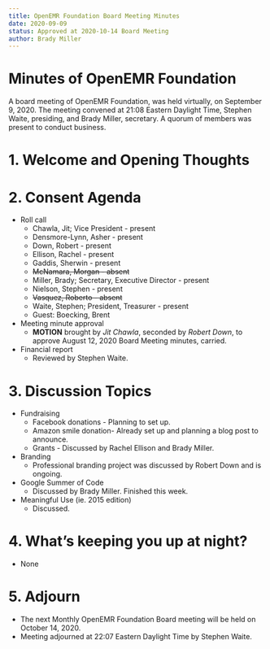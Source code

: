 ```yaml
---
title: OpenEMR Foundation Board Meeting Minutes
date: 2020-09-09
status: Approved at 2020-10-14 Board Meeting
author: Brady Miller
---
```


# Minutes of OpenEMR Foundation

A board meeting of OpenEMR Foundation, was held virtually, on September 9, 2020. The meeting
convened at 21:08 Eastern Daylight Time, Stephen Waite, presiding, and Brady Miller,
secretary. A quorum of members was present to conduct business.

# 1. Welcome and Opening Thoughts

# 2. Consent Agenda
  - Roll call
    - Chawla, Jit; Vice President - present
    - Densmore-Lynn, Asher - present
    - Down, Robert - present
    - Ellison, Rachel - present 
    - Gaddis, Sherwin - present 
    - ~~McNamara, Morgan - absent~~
    - Miller, Brady; Secretary, Executive Director - present
    - Nielson, Stephen - present
    - ~~Vasquez, Roberto - absent~~
    - Waite, Stephen; President, Treasurer - present
    - Guest: Boecking, Brent
  - Meeting minute approval
    - **MOTION** brought by _Jit Chawla_, seconded by _Robert Down_, to approve August 12, 2020 Board Meeting minutes, carried.
  - Financial report
    - Reviewed by Stephen Waite.

# 3. Discussion Topics
  - Fundraising
    - Facebook donations - Planning to set up.
    - Amazon smile donation- Already set up and planning a blog post to announce.
    - Grants - Discussed by Rachel Ellison and Brady Miller.
  - Branding
    - Professional branding project was discussed by Robert Down and is ongoing.
  - Google Summer of Code
    - Discussed by Brady Miller. Finished this week.
  - Meaningful Use (ie. 2015 edition)
    - Discussed.

# 4. What’s keeping you up at night?
  - None

# 5. Adjourn
  - The next Monthly OpenEMR Foundation Board meeting will be held on October 14, 2020.
  - Meeting adjourned at 22:07 Eastern Daylight Time by Stephen Waite.
